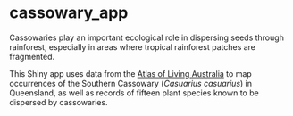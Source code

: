 # cassowary_app
Cassowaries play an important ecological role in dispersing seeds through rainforest, especially in areas where tropical rainforest patches are fragmented.  

This Shiny app uses data from the [Atlas of Living Australia](https://www.ala.org.au) to map occurrences of the Southern Cassowary (*Casuarius casuarius*) in Queensland, as well as records of fifteen plant species known to be dispersed by cassowaries. 

